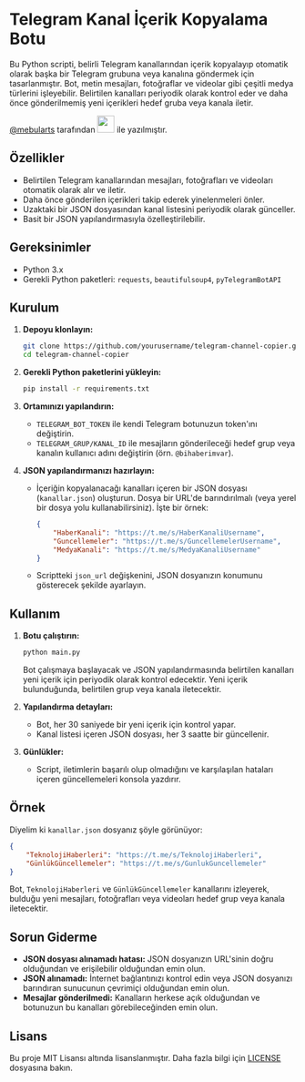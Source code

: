# Telegram Kanal İçerik Kopyalama Botu

Bu Python scripti, belirli Telegram kanallarından içerik kopyalayıp otomatik olarak başka bir Telegram grubuna veya kanalına göndermek için tasarlanmıştır. Bot, metin mesajları, fotoğraflar ve videolar gibi çeşitli medya türlerini işleyebilir. Belirtilen kanalları periyodik olarak kontrol eder ve daha önce gönderilmemiş yeni içerikleri hedef gruba veya kanala iletir.

[@mebularts](https://t.me/mebularts) tarafından <img src="https://images-wixmp-ed30a86b8c4ca887773594c2.wixmp.com/f/17fa94fb-0ae5-45a2-8313-2d3eedaf69db/d8fohut-eb4f893c-d1ad-4111-8e05-29993454b082.gif?token=eyJ0eXAiOiJKV1QiLCJhbGciOiJIUzI1NiJ9.eyJzdWIiOiJ1cm46YXBwOjdlMGQxODg5ODIyNjQzNzNhNWYwZDQxNWVhMGQyNmUwIiwiaXNzIjoidXJuOmFwcDo3ZTBkMTg4OTgyMjY0MzczYTVmMGQ0MTVlYTBkMjZlMCIsIm9iaiI6W1t7InBhdGgiOiJcL2ZcLzE3ZmE5NGZiLTBhZTUtNDVhMi04MzEzLTJkM2VlZGFmNjlkYlwvZDhmb2h1dC1lYjRmODkzYy1kMWFkLTQxMTEtOGUwNS0yOTk5MzQ1NGIwODIuZ2lmIn1dXSwiYXVkIjpbInVybjpzZXJ2aWNlOmZpbGUuZG93bmxvYWQiXX0.J7M952F5dOS4-H45vJfTWA1yYE0ePYbTwamSfZHEQPY" width="30" height="30" /> ile yazılmıştır.


## Özellikler

- Belirtilen Telegram kanallarından mesajları, fotoğrafları ve videoları otomatik olarak alır ve iletir.
- Daha önce gönderilen içerikleri takip ederek yinelenmeleri önler.
- Uzaktaki bir JSON dosyasından kanal listesini periyodik olarak günceller.
- Basit bir JSON yapılandırmasıyla özelleştirilebilir.

## Gereksinimler

- Python 3.x
- Gerekli Python paketleri: `requests`, `beautifulsoup4`, `pyTelegramBotAPI`

## Kurulum

1. **Depoyu klonlayın:**
   ```bash
   git clone https://github.com/yourusername/telegram-channel-copier.git
   cd telegram-channel-copier
   ```

2. **Gerekli Python paketlerini yükleyin:**
   ```bash
   pip install -r requirements.txt
   ```

3. **Ortamınızı yapılandırın:**

   - `TELEGRAM_BOT_TOKEN` ile kendi Telegram botunuzun token'ını değiştirin.
   - `TELEGRAM_GRUP/KANAL_ID` ile mesajların gönderileceği hedef grup veya kanalın kullanıcı adını değiştirin (örn. `@bihaberimvar`).

4. **JSON yapılandırmanızı hazırlayın:**
   - İçeriğin kopyalanacağı kanalları içeren bir JSON dosyası (`kanallar.json`) oluşturun. Dosya bir URL'de barındırılmalı (veya yerel bir dosya yolu kullanabilirsiniz). İşte bir örnek:
   
     ```json
     {
         "HaberKanali": "https://t.me/s/HaberKanaliUsername",
         "Guncellemeler": "https://t.me/s/GuncellemelerUsername",
         "MedyaKanali": "https://t.me/s/MedyaKanaliUsername"
     }
     ```
   - Scriptteki `json_url` değişkenini, JSON dosyanızın konumunu gösterecek şekilde ayarlayın.

## Kullanım

1. **Botu çalıştırın:**
   ```bash
   python main.py
   ```

   Bot çalışmaya başlayacak ve JSON yapılandırmasında belirtilen kanalları yeni içerik için periyodik olarak kontrol edecektir. Yeni içerik bulunduğunda, belirtilen grup veya kanala iletecektir.

2. **Yapılandırma detayları:**

   - Bot, her 30 saniyede bir yeni içerik için kontrol yapar.
   - Kanal listesi içeren JSON dosyası, her 3 saatte bir güncellenir.

3. **Günlükler:**
   - Script, iletimlerin başarılı olup olmadığını ve karşılaşılan hataları içeren güncellemeleri konsola yazdırır.

## Örnek

Diyelim ki `kanallar.json` dosyanız şöyle görünüyor:

```json
{
    "TeknolojiHaberleri": "https://t.me/s/TeknolojiHaberleri",
    "GünlükGüncellemeler": "https://t.me/s/GunlukGuncellemeler"
}
```

Bot, `TeknolojiHaberleri` ve `GünlükGüncellemeler` kanallarını izleyerek, bulduğu yeni mesajları, fotoğrafları veya videoları hedef grup veya kanala iletecektir.

## Sorun Giderme

- **JSON dosyası alınamadı hatası:** JSON dosyanızın URL'sinin doğru olduğundan ve erişilebilir olduğundan emin olun.
- **JSON alınamadı:** İnternet bağlantınızı kontrol edin veya JSON dosyanızı barındıran sunucunun çevrimiçi olduğundan emin olun.
- **Mesajlar gönderilmedi:** Kanalların herkese açık olduğundan ve botunuzun bu kanalları görebileceğinden emin olun.

## Lisans

Bu proje MIT Lisansı altında lisanslanmıştır. Daha fazla bilgi için [LICENSE](LICENSE) dosyasına bakın.
